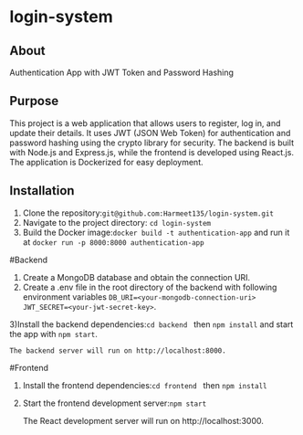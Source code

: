 # login-system

## About
Authentication App with JWT Token and Password Hashing

## Purpose
This project is a web application that allows users to register, log in, and update their details. It uses JWT (JSON Web Token) for authentication and password hashing using the crypto library for security. The backend is built with Node.js and Express.js, while the frontend is developed using React.js. The application is Dockerized for easy deployment.

## Installation
1) Clone the repository:```git@github.com:Harmeet135/login-system.git```
2) Navigate to the project directory: `cd login-system`
3) Build the Docker image:`docker build -t authentication-app` and run it at `docker run -p 8000:8000 authentication-app`

#Backend 

1) Create a MongoDB database and obtain the connection URI.
2) Create a .env file in the root directory of the backend with following environment variables `DB_URI=<your-mongodb-connection-uri> 
JWT_SECRET=<your-jwt-secret-key>`.

3)Install the backend dependencies:`cd backend ` then `npm install` and start the app with `npm start`.

    The backend server will run on http://localhost:8000.

#Frontend

1) Install the frontend dependencies:`cd frontend ` then `npm install`
2) Start the frontend development server:`npm start`

    The React development server will run on http://localhost:3000.

